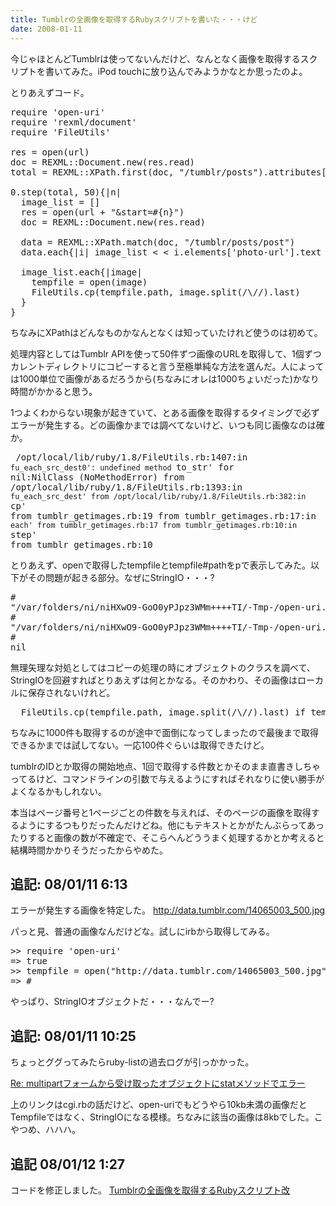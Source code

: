 ```yaml
---
title: Tumblrの全画像を取得するRubyスクリプトを書いた・・・けど
date: 2008-01-11
---
```

今じゃほとんどTumblrは使ってないんだけど、なんとなく画像を取得するスクリプトを書いてみた。iPod touchに放り込んでみようかなとか思ったのよ。

とりあえずコード。
<pre lang="ruby">
require 'open-uri'
require 'rexml/document'
require 'FileUtils'

res = open(url)
doc = REXML::Document.new(res.read)
total = REXML::XPath.first(doc, "/tumblr/posts").attributes['total'].to_i

0.step(total, 50){|n|
  image_list = []
  res = open(url + "&start=#{n}")
  doc = REXML::Document.new(res.read)

  data = REXML::XPath.match(doc, "/tumblr/posts/post")
  data.each{|i| image_list < < i.elements['photo-url'].text }

  image_list.each{|image|
    tempfile = open(image)
    FileUtils.cp(tempfile.path, image.split(/\//).last)
  }
}
</pre>
ちなみにXPathはどんなものかなんとなくは知っていたけれど使うのは初めて。

処理内容としてはTumblr APIを使って50件ずつ画像のURLを取得して、1個ずつカレントディレクトリにコピーすると言う至極単純な方法を選んだ。人によっては1000単位で画像があるだろうから(ちなみにオレは1000ちょいだった)かなり時間がかかると思う。

1つよくわからない現象が起きていて、とある画像を取得するタイミングで必ずエラーが発生する。どの画像かまでは調べてないけど、いつも同じ画像なのは確か。

</pre><pre lang="bash">
/opt/local/lib/ruby/1.8/FileUtils.rb:1407:in `fu_each_src_dest0': undefined method `to_str' for nil:NilClass (NoMethodError)
        from /opt/local/lib/ruby/1.8/FileUtils.rb:1393:in `fu_each_src_dest'
        from /opt/local/lib/ruby/1.8/FileUtils.rb:382:in `cp'
        from tumblr_getimages.rb:19
        from tumblr_getimages.rb:17:in `each'
        from tumblr_getimages.rb:17
        from tumblr_getimages.rb:10:in `step'
        from tumblr_getimages.rb:10
</pre>

とりあえず、openで取得したtempfileとtempfile#pathをpで表示してみた。以下がその問題が起きる部分。なぜにStringIO・・・?
<pre lang="bash">
#<file :/var/folders/ni/niHXwO9-GoO0yPJpz3WMm++++TI/-Tmp-/open-uri.1153.4>
"/var/folders/ni/niHXwO9-GoO0yPJpz3WMm++++TI/-Tmp-/open-uri.1153.4"
#</file><file :/var/folders/ni/niHXwO9-GoO0yPJpz3WMm++++TI/-Tmp-/open-uri.1153.5>
"/var/folders/ni/niHXwO9-GoO0yPJpz3WMm++++TI/-Tmp-/open-uri.1153.5"
#<stringio :0x5c4af4>
nil
</stringio></file></pre>

無理矢理な対処としてはコピーの処理の時にオブジェクトのクラスを調べて、StringIOを回避すればとりあえずは何とかなる。そのかわり、その画像はローカルに保存されないけれど。

<pre lang="ruby">
  FileUtils.cp(tempfile.path, image.split(/\//).last) if tempfile.kind_of?(Tempfile)
</pre>

ちなみに1000件も取得するのが途中で面倒になってしまったので最後まで取得できるかまでは試してない。一応100件ぐらいは取得できたけど。

tumblrのIDとか取得の開始地点、1回で取得する件数とかそのまま直書きしちゃってるけど、コマンドラインの引数で与えるようにすればそれなりに使い勝手がよくなるかもしれない。

本当はページ番号と1ページごとの件数を与えれば、そのページの画像を取得するようにするつもりだったんだけどね。他にもテキストとかがたんぶらってあったりすると画像の数が不確定で、そこらへんどううまく処理するかとか考えると結構時間かかりそうだったからやめた。

<h2>追記: 08/01/11 6:13</h2>
エラーが発生する画像を特定した。
<a href="http://data.tumblr.com/14065003_500.jpg">http://data.tumblr.com/14065003_500.jpg</a>

パっと見、普通の画像なんだけどな。試しにirbから取得してみる。
<pre lang="ruby">
>> require 'open-uri'
=> true
>> tempfile = open("http://data.tumblr.com/14065003_500.jpg")
=> #<stringio :0x3d4384>
</stringio></pre>
やっぱり、StringIOオブジェクトだ・・・なんでー?

<h2>追記: 08/01/11 10:25</h2>
ちょっとググってみたらruby-listの過去ログが引っかかった。

<a href="http://blade.nagaokaut.ac.jp/cgi-bin/scat.rb/ruby/ruby-list/40937">Re: multipartフォームから受け取ったオブジェクトにstatメソッドでエラー</a>

上のリンクはcgi.rbの話だけど、open-uriでもどうやら10kb未満の画像だとTempfileではなく、StringIOになる模様。ちなみに該当の画像は8kbでした。こやつめ、ハハハ。

<h2>追記 08/01/12 1:27</h2>
コードを修正しました。
<a href="http://uk-studio.net/2008/01/12/ruby_tumblr_getimages_2nd/">Tumblrの全画像を取得するRubyスクリプト改</a>